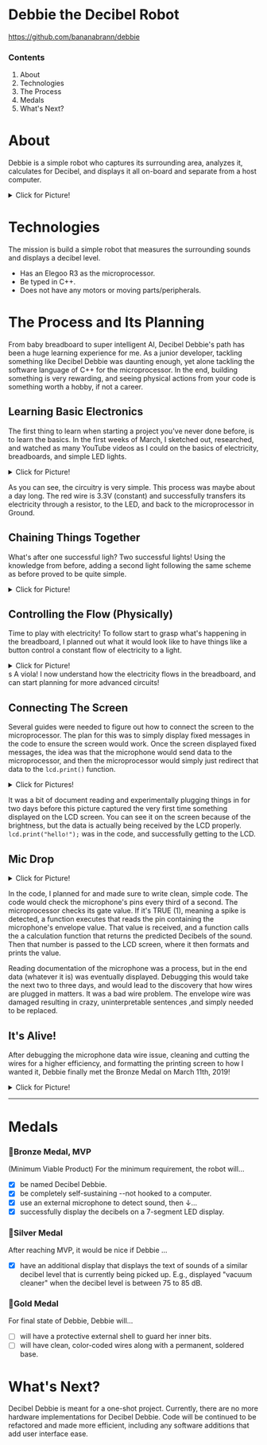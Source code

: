 # Debbie the Decibel Robot

https://github.com/bananabrann/debbie

### Contents

1. About
1. Technologies
1. The Process
1. Medals
1. What's Next?

# About

Debbie is a simple robot who captures its surrounding area, analyzes it, calculates for Decibel, and displays it all on-board and separate from a host computer.

<details><summary>Click for Picture!</summary>

![Decibel Debbie](./src/img/Debbie.png)

</details>

# Technologies

The mission is build a simple robot that measures the surrounding sounds and displays a decibel level.

-  Has an Elegoo R3 as the microprocessor.
-  Be typed in C++.
-  Does not have any motors or moving parts/peripherals.

# The Process and Its Planning
From baby breadboard to super intelligent AI, Decibel Debbie's path has been a huge learning experience for me. As a junior developer, tackling something like Decibel Debbie was daunting enough, yet alone tackling the software language of C++ for the microprocessor.
In the end, building something is very rewarding, and seeing physical actions from your code is something worth a hobby, if not a career.

## Learning Basic Electronics

The first thing to learn when starting a project you've never done before, is to learn the basics. In the first weeks of March, I sketched out, researched, and watched as many YouTube videos as I could on the basics of electricity, breadboards, and simple LED lights.

<details><summary>Click for Picture!</summary>

![Debbie's first breaths](./src/img/testing-1.jpeg)

</details>

As you can see, the circuitry is very simple. This process was maybe about a day long. The red wire is 3.3V (constant) and successfully transfers its electricity through a resistor, to the LED, and back to the microprocessor in Ground.

## Chaining Things Together

What's after one successful ligh? Two successful lights! Using the knowledge from before, adding a second light following the same scheme as before proved to be quite simple.

<details><summary>Click for Picture!</summary>

![Hooking up two lights to Debbie](./src/img/testing-2.png)

</details>

## Controlling the Flow (Physically)

Time to play with electricity! To follow start to grasp what's happening in the breadboard, I planned out what it would look like to have things like a button control a constant flow of electricity to a light.

<details><summary>Click for Picture!</summary>

![Using a button](./src/img/testing-3.jpeg)

</details>s
A viola! I now understand how the electricity flows in the breadboard, and can start planning for more advanced circuits! 

## Connecting The Screen

Several guides were needed to figure out how to connect the screen to the microprocessor. The plan for this was to simply display fixed messages in the code to ensure the screen would work.
Once the screen displayed fixed messages, the idea was that the microphone would send data to the microprocessor, and then the microprocessor would simply just redirect that data to the `lcd.print()` function.
<details><summary>Click for Pictures!</summary>

![first screen attached](./src/img/testing-4.jpeg)

![screen first turns on](./src/img/testing-5.jpeg)

</details>

It was a bit of document reading and experimentally plugging things in for two days before this picture captured the very first time something displayed on the LCD screen.
You can see it on the screen because of the brightness, but the data is actually being received by the LCD properly. `lcd.print("hello!");` was in the code, and successfully getting to the LCD.

## Mic Drop
<details><summary>Click for Picture!</summary>

![screen displays jumbled text](./src/img/testing-6.png)

</details>

In the code, I planned for and made sure to write clean, simple code. The code would check the microphone's pins every third of a second. The microprocessor checks its gate value. If it's TRUE (1), meaning a spike is detected, a function executes that reads the pin containing the microphone's envelope value. That value is received, and a function calls the a calculation function that returns the predicted Decibels of the sound. Then that number is passed to the LCD screen, where it then formats and prints the value.

Reading documentation of the microphone was a process, but in the end data (whatever it is) was eventually displayed. Debugging this would take the next two to three days, and would lead to the discovery that how wires are plugged in matters.
It was a bad wire problem. The envelope wire was damaged resulting in crazy, uninterpretable sentences ,and simply needed to be replaced.

## It's Alive!
After debugging the microphone data wire issue, cleaning and cutting the wires for a higher efficiency, and formatting the printing screen to how I wanted it, Debbie finally met the Bronze Medal on March 11th, 2019!

<details><summary>Click for Picture!</summary>

![Debbie is alive](./src/img/Debbie.png)

</details>


_____


# Medals

<!-- <details><summary>Click Me!</summary> -->

### 🥉Bronze Medal, MVP

(Minimum Viable Product) For the minimum requirement, the robot will...

-  [x] be named Decibel Debbie.
-  [x] be completely self-sustaining --not hooked to a computer.
-  [x] use an external microphone to detect sound, then ↓...
-  [x] successfully display the decibels on a 7-segment LED display.

### 🥈Silver Medal

After reaching MVP, it would be nice if Debbie ...

-  [x] have an additional display that displays the text of sounds of a similar decibel level that is currently being picked up. E.g., displayed "vacuum cleaner" when the decibel level is between 75 to 85 dB.

### 🥇Gold Medal

For final state of Debbie, Debbie will...

-  [ ] will have a protective external shell to guard her inner bits.
-  [ ] will have clean, color-coded wires along with a permanent, soldered base.

<!-- </details> -->

# What's Next?

Decibel Debbie is meant for a one-shot project. Currently, there are no more hardware implementations for Decibel Debbie. Code will be continued to be refactored and made more efficient, including any software additions that add user interface ease.
